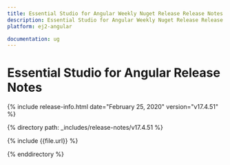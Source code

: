 ```yaml
---
title: Essential Studio for Angular Weekly Nuget Release Release Notes  
description: Essential Studio for Angular Weekly Nuget Release Release Notes  
platform: ej2-angular

documentation: ug
---
```


# Essential Studio for  Angular  Release Notes  

{% include release-info.html date="February 25, 2020"   version="v17.4.51"  %} 

{% directory path: _includes/release-notes/v17.4.51 %}

{% include {{file.url}} %}

{% enddirectory %}
